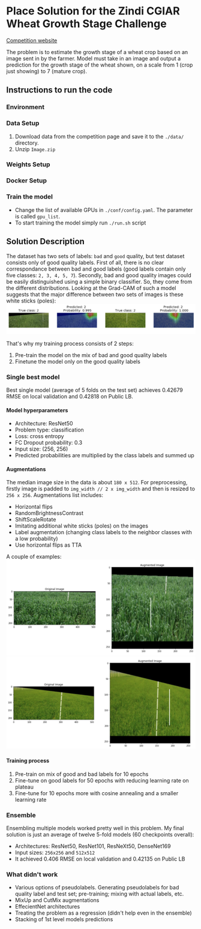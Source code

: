 #  Place Solution for the Zindi CGIAR Wheat Growth Stage Challenge
[Competition website](https://zindi.africa/competitions/cgiar-wheat-growth-stage-challenge)

The problem is to estimate the growth stage of a wheat crop based on an image sent in by the farmer. Model must take in an image and output a prediction for the growth stage of the wheat shown, on a scale from 1 (crop just showing) to 7 (mature crop).

## Instructions to run the code

### Environment

### Data Setup
1. Download data from the competition page and save it to the `./data/` directory.
2. Unzip `Image.zip`

### Weights Setup

### Docker Setup

### Train the model
* Change the list of available GPUs in `./conf/config.yaml`. The parameter is called `gpu_list`.
* To start training the model simply run `./run.sh` script

## Solution Description
The dataset has two sets of labels: `bad` and `good` quality, but test dataset consists only of good quality labels.
First of all, there is no clear correspondance between bad and good labels (good labels contain only five classes: `2, 3, 4, 5, 7`).
Secondly, bad and good quality images could be easily distinguished using a simple binary classifier. So, they come from the different distributions. Looking at the Grad-CAM of such a model suggests that the major difference between two sets of images is these white sticks (poles):
![](imgs/gradcam_quality.png?raw=true "Grad-CAM")

That's why my training process consists of 2 steps:
1. Pre-train the model on the mix of bad and good quality labels
2. Finetune the model only on the good quality labels

### Single best model
Best single model (average of 5 folds on the test set) achieves 0.42679 RMSE on local validation and 0.42818 on Public LB.

#### Model hyperparameters
* Architecture: ResNet50
* Problem type: classification
* Loss: cross entropy
* FC Dropout probability: 0.3
* Input size: (256, 256)
* Predicted probabilities are multiplied by the class labels and summed up

#### Augmentations
The median image size in the data is about `180 x 512`. For preprocessing, firstly image is padded to `img_width // 2 x img_width` and then is resized to `256 x 256`. Augmentations list includes:
* Horizontal flips
* RandomBrightnessContrast
* ShiftScaleRotate
* Imitating additional white sticks (poles) on the images
* Label augmentation (changing class labels to the neighbor classes with a low probability)
* Use horizontal flips as TTA

A couple of examples:
![](imgs/augmentation_1.png?raw=true "augmentation_1")
![](imgs/augmentation_2.png?raw=true "augmentation_2")

#### Training process
1. Pre-train on mix of good and bad labels for 10 epochs
2. Fine-tune on good labels for 50 epochs with reducing learning rate on plateau
3. Fine-tune for 10 epochs more with cosine annealing and a smaller learning rate

### Ensemble
Ensembling multiple models worked pretty well in this problem. My final solution is just an average of twelve 5-fold models (60 checkpoints overall):
* Architectures: ResNet50, ResNet101, ResNeXt50, DenseNet169
* Input sizes: `256x256` and `512x512`
* It achieved 0.406 RMSE on local validation and 0.42135 on Public LB

### What didn't work
* Various options of pseudolabels. Generating pseudolabels for bad quality label and test set; pre-training; mixing with actual labels, etc.
* MixUp and CutMix augmentations
* EffecientNet architectures
* Treating the problem as a regression (didn't help even in the ensemble)
* Stacking of 1st level models predictions
